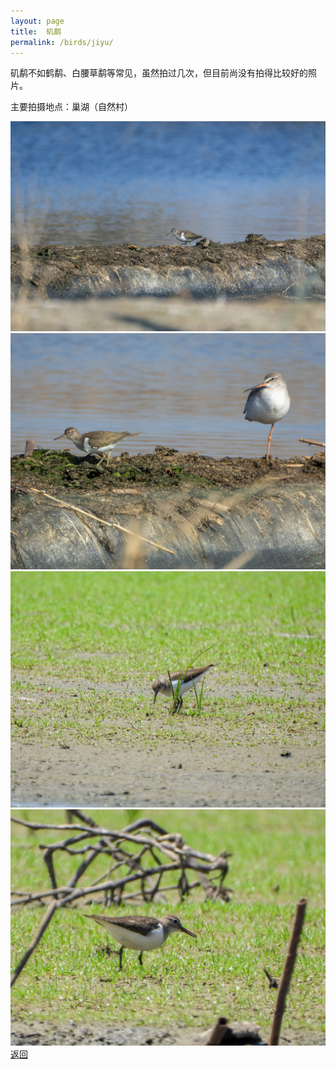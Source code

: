 ```yaml
---
layout: page
title: 	矶鹬
permalink: /birds/jiyu/
---
```

矶鹬不如鹤鹬、白腰草鹬等常见，虽然拍过几次，但目前尚没有拍得比较好的照片。

主要拍摄地点：巢湖（自然村）

![](../picture/矶鹬/DSC_7264-NEF_DxO_DeepPRIME.jpg)
![](../picture/矶鹬/DSCN5149-NRW_DxO_DeepPRIME.jpg)
![](../picture/矶鹬/DSCN1044.jpg)
![](../picture/矶鹬/DSCN8849.jpg)
[返回](../../)
